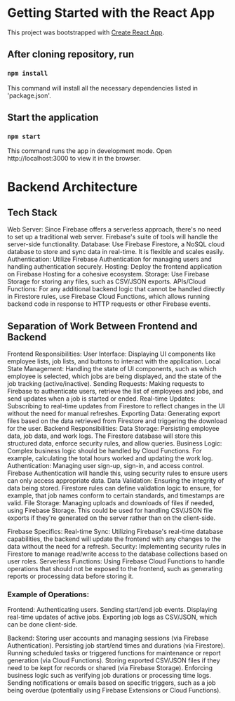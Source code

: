 # Getting Started with the React App

This project was bootstrapped with [Create React App](https://github.com/facebook/create-react-app).

## After cloning repository, run

### `npm install`

This command will install all the necessary dependencies listed in 'package.json'.

## Start the application

### `npm start`

This command runs the app in development mode. Open http://localhost:3000 to view it in the browser.

# Backend Architecture

## Tech Stack

Web Server: Since Firebase offers a serverless approach, there's no need to set up a traditional web server. Firebase's suite of tools will handle the server-side functionality.
Database: Use Firebase Firestore, a NoSQL cloud database to store and sync data in real-time. It is flexible and scales easily.
Authentication: Utilize Firebase Authentication for managing users and handling authentication securely.
Hosting: Deploy the frontend application on Firebase Hosting for a cohesive ecosystem.
Storage: Use Firebase Storage for storing any files, such as CSV/JSON exports.
APIs/Cloud Functions: For any additional backend logic that cannot be handled directly in Firestore rules, use Firebase Cloud Functions, which allows running backend code in response to HTTP requests or other Firebase events.

## Separation of Work Between Frontend and Backend
Frontend Responsibilities:
User Interface: Displaying UI components like employee lists, job lists, and buttons to interact with the application.
Local State Management: Handling the state of UI components, such as which employee is selected, which jobs are being displayed, and the state of the job tracking (active/inactive).
Sending Requests: Making requests to Firebase to authenticate users, retrieve the list of employees and jobs, and send updates when a job is started or ended.
Real-time Updates: Subscribing to real-time updates from Firestore to reflect changes in the UI without the need for manual refreshes.
Exporting Data: Generating export files based on the data retrieved from Firestore and triggering the download for the user.
Backend Responsibilities:
Data Storage: Persisting employee data, job data, and work logs. The Firestore database will store this structured data, enforce security rules, and allow queries.
Business Logic: Complex business logic should be handled by Cloud Functions. For example, calculating the total hours worked and updating the work log.
Authentication: Managing user sign-up, sign-in, and access control. Firebase Authentication will handle this, using security rules to ensure users can only access appropriate data.
Data Validation: Ensuring the integrity of data being stored. Firestore rules can define validation logic to ensure, for example, that job names conform to certain standards, and timestamps are valid.
File Storage: Managing uploads and downloads of files if needed, using Firebase Storage. This could be used for handling CSV/JSON file exports if they're generated
on the server rather than on the client-side.

Firebase Specifics:
Real-time Sync: Utilizing Firebase's real-time database capabilities, the backend will update the frontend with any changes to the data without the need for a refresh.
Security: Implementing security rules in Firestore to manage read/write access to the database collections based on user roles.
Serverless Functions: Using Firebase Cloud Functions to handle operations that should not be exposed to the frontend, such as generating reports or processing data before storing it.

### Example of Operations:
Frontend:
Authenticating users.
Sending start/end job events.
Displaying real-time updates of active jobs.
Exporting job logs as CSV/JSON, which can be done client-side.

Backend:
Storing user accounts and managing sessions (via Firebase Authentication).
Persisting job start/end times and durations (via Firestore).
Running scheduled tasks or triggered functions for maintenance or report generation (via Cloud Functions).
Storing exported CSV/JSON files if they need to be kept for records or shared (via Firebase Storage).
Enforcing business logic such as verifying job durations or processing time logs.
Sending notifications or emails based on specific triggers, such as a job being overdue (potentially using Firebase Extensions or Cloud Functions).

